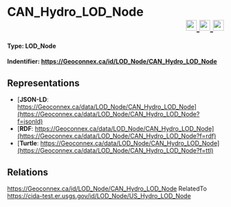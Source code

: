 <h1>CAN_Hydro_LOD_Node
<div align="right">
  <a href="https://github.com/jvanulde/GSIP-1/blob/master/mockups/id/LOD_Node/CAN_Hydro_LOD.md?f=rdf" target="_blank">
    <img width="25" title="Display page in RDF/XML format" alt="View in RFF/XML format" src="https://cida-test.er.usgs.gov/chyld-pilot/app/img/rdfxmlicon.png">
  </a>
  <a href="https://github.com/jvanulde/GSIP-1/blob/master/mockups/id/LOD_Node/CAN_Hydro_LOD_Node.md?f=json" target="_blank">
    <img width="25"  title="Display page in JSON-LD format" alt="View in JSON-LD format" src="https://cida-test.er.usgs.gov/chyld-pilot/app/img/jsonicon.png">
  </a>
  <a href="https://github.com/jvanulde/GSIP-1/blob/master/mockups/id/LOD_Node/CAN_Hydro_LOD_Node.mdf=ttl" target="_blank">
    <img width="25"  title="Display page in TTL format" alt="View in TTL format" src="https://cida-test.er.usgs.gov/chyld-pilot/app/img/ttlicon.png">
  </a>
</div>
</h1>

<h4>Type: LOD_Node</h4>

<h4> Indentifier: <a href="https://Geoconnex.ca/id/LOD_Node/CAN_Hydro_LOD_Node">https://Geoconnex.ca/id/LOD_Node/CAN_Hydro_LOD_Node</a></h4>

<h2>Representations</h2>

* [__JSON-LD__: https://Geoconnex.ca/data/LOD_Node/CAN_Hydro_LOD_Node](https://Geoconnex.ca/data/LOD_Node/CAN_Hydro_LOD_Node?f=jsonld)
* [__RDF__: https://Geoconnex.ca/data/LOD_Node/CAN_Hydro_LOD_Node](https://Geoconnex.ca/data/LOD_Node/CAN_Hydro_LOD_Node?f=rdf)
* [__Turtle__: https://Geoconnex.ca/data/LOD_Node/CAN_Hydro_LOD_Node](https://Geoconnex.ca/data/LOD_Node/CAN_Hydro_LOD_Node?f=ttl) 

<!--USA LOD Node: <a href="https://Geoconnex.ca/id/LOD_Node/US_Hydro_LOD_Node">https://Geoconnex.ca/id/LOD_Node/US_Hydro_LOD_Node</a>-->

<h2>Relations</h2>

https://Geoconnex.ca/id/LOD_Node/CAN_Hydro_LOD_Node  RelatedTo https://cida-test.er.usgs.gov/id/LOD_Node/US_Hydro_LOD_Node
